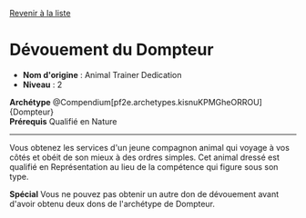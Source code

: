 [Revenir à la liste](..)

# Dévouement du Dompteur

 * **Nom d'origine** : Animal Trainer Dedication
 * **Niveau** : 2


<p><span id="ctl00_MainContent_DetailedOutput"><strong>Archétype</strong> @Compendium[pf2e.archetypes.kisnuKPMGheORROU]{Dompteur} <br><strong>Prérequis</strong> Qualifié en Nature<br></span></p>
<hr>
<p>Vous obtenez les services d'un jeune compagnon animal qui voyage à vos côtés et obéit de son mieux à des ordres simples. Cet animal dressé est qualifié en Représentation au lieu de la compétence qui figure sous son type.&nbsp;</p>
<p><strong>Spécial</strong> Vous ne pouvez pas obtenir un autre don de dévouement avant d'avoir obtenu deux dons de l'archétype de Dompteur.&nbsp;&nbsp;</p>